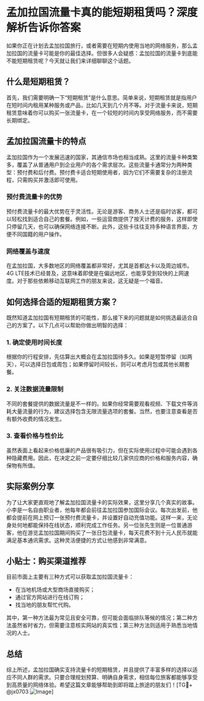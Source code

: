 # 孟加拉国流量卡真的能短期租赁吗？深度解析告诉你答案

如果你正在计划去孟加拉国旅行，或者需要在短期内使用当地的网络服务，那么孟加拉国的流量卡可能是你的最佳选择。但很多人会疑惑：孟加拉国的流量卡到底能不能短期租赁呢？今天就让我们来详细聊聊这个话题。

## 什么是短期租赁？

首先，我们需要明确一下“短期租赁”是什么意思。简单来说，短期租赁就是指用户在短时间内租用某种服务或产品，比如几天到几个月不等。对于流量卡来说，短期租赁意味着你可以购买一张流量卡，在一个较短的时间内享受网络服务，而不需要长期绑定。

## 孟加拉国流量卡的特点

孟加拉国作为一个发展迅速的国家，其通信市场也相当成熟。这里的流量卡种类繁多，覆盖了从普通用户到企业用户的各个需求层次。这些流量卡通常分为两种类型：预付费和后付费。预付费卡适合短期使用者，因为它们不需要复杂的注册流程，只需购买并激活即可使用。

### 预付费流量卡的优势

预付费流量卡的最大优势在于灵活性。无论是游客、商务人士还是临时访客，都可以轻松找到适合自己的套餐。例如，一些运营商提供了按天计费的服务，这样即使只停留几天，也可以确保网络连接不断。此外，这些卡往往支持多种语言界面，方便不同国籍的用户操作。

### 网络覆盖与速度

在孟加拉国，大多数地区的网络覆盖都非常好，尤其是首都达卡以及周边城市。4G LTE技术已经普及，这意味着即使是在偏远地区，也能享受到较快的上网速度。对于那些依赖移动互联网工作的朋友来说，这无疑是一个福音。

## 如何选择合适的短期租赁方案？

既然知道孟加拉国有短期租赁的可能性，那么接下来的问题就是如何挑选最适合自己的方案了。以下几点可以帮助你做出明智的选择：

### 1. 确定使用时间长度

根据你的行程安排，先估算出大概会在孟加拉国待多久。如果是短暂停留（如两天），可以选择日包或周包；如果停留时间较长，则可以考虑月包或其他长期套餐。

### 2. 关注数据流量限制

不同的套餐提供的数据流量是不一样的。如果你经常需要观看视频、下载文件等消耗大量流量的行为，建议选择包含无限流量选项的套餐。当然，也要注意查看是否有额外收费的情况发生。

### 3. 查看价格与性价比

虽然表面上看起来价格低廉的产品很有吸引力，但在实际使用过程中可能会遇到各种隐藏费用。因此，在决定之前一定要仔细比较几家供应商的价格和服务内容，确保物有所值。

## 实际案例分享

为了让大家更直观地了解孟加拉国流量卡的实际效果，这里分享几个真实的故事。小李是一名自由职业者，他每年都会前往孟加拉国参加国际会议。每次出发前，他都会提前在网上预订一张预付费流量卡，并设置好自动充值功能。这样一来，无论身处何地都能保持在线状态，顺利完成工作任务。另一位张先生则是一位普通游客，他在游览孟加拉国期间购买了一张日包流量卡，每天花费不到十元人民币就能满足基本通讯需求。这种灵活便捷的方式让他感到非常满意。

## 小贴士：购买渠道推荐

目前市面上主要有三种方式可以获取孟加拉国流量卡：
- 在当地机场或大型商场直接购买；
- 通过官方网站进行在线订购；
- 找当地的朋友帮忙代购。

其中，第一种方法最为常见且安全可靠，但可能会面临排队等候的情况；第二种方法虽然省时省力，但需要注意核实网站的真实性；第三种方法则适用于熟悉当地情况的人士。

## 总结

综上所述，孟加拉国确实支持流量卡的短期租赁，并且提供了丰富多样的选择以适应不同人群的需求。只要合理规划预算、明确自身需求，相信每位旅客都能够享受到高质量的网络体验。希望这篇文章能够帮助到即将踏上旅途的朋友们！[TG💪+ @jx0703 ![Image](https://github.com/user-attachments/assets/dbca1d08-cadb-493c-b0ec-ad6f7a83f270)]